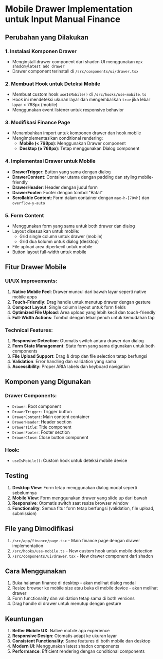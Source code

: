 # Mobile Drawer Implementation untuk Input Manual Finance

## Perubahan yang Dilakukan

### 1. Instalasi Komponen Drawer
- Menginstall drawer component dari shadcn UI menggunakan `npx shadcn@latest add drawer`
- Drawer component terinstall di `/src/components/ui/drawer.tsx`

### 2. Membuat Hook untuk Deteksi Mobile
- Membuat custom hook `useIsMobile()` di `/src/hooks/use-mobile.ts`
- Hook ini mendeteksi ukuran layar dan mengembalikan `true` jika lebar layar < 768px (mobile)
- Menggunakan event listener untuk responsive behavior

### 3. Modifikasi Finance Page
- Menambahkan import untuk komponen drawer dan hook mobile
- Mengimplementasikan conditional rendering:
  - **Mobile (< 768px)**: Menggunakan Drawer component
  - **Desktop (≥ 768px)**: Tetap menggunakan Dialog component

### 4. Implementasi Drawer untuk Mobile
- **DrawerTrigger**: Button yang sama dengan dialog
- **DrawerContent**: Container utama dengan padding dan styling mobile-friendly
- **DrawerHeader**: Header dengan judul form
- **DrawerFooter**: Footer dengan tombol "Batal" 
- **Scrollable Content**: Form dalam container dengan `max-h-[70vh]` dan `overflow-y-auto`

### 5. Form Content
- Menggunakan form yang sama untuk both drawer dan dialog
- Layout disesuaikan untuk mobile:
  - Grid single column untuk drawer (mobile)
  - Grid dua kolumn untuk dialog (desktop)
- File upload area diperkecil untuk mobile
- Button layout full-width untuk mobile

## Fitur Drawer Mobile

### UI/UX Improvements:
1. **Native Mobile Feel**: Drawer muncul dari bawah layar seperti native mobile apps
2. **Touch-Friendly**: Drag handle untuk menutup drawer dengan gesture
3. **Compact Layout**: Single column layout untuk form fields
4. **Optimized File Upload**: Area upload yang lebih kecil dan touch-friendly
5. **Full-Width Actions**: Tombol dengan lebar penuh untuk kemudahan tap

### Technical Features:
1. **Responsive Detection**: Otomatis switch antara drawer dan dialog
2. **Form State Management**: State form yang sama digunakan untuk both components
3. **File Upload Support**: Drag & drop dan file selection tetap berfungsi
4. **Validation**: Error handling dan validation yang sama
5. **Accessibility**: Proper ARIA labels dan keyboard navigation

## Komponen yang Digunakan

### Drawer Components:
- `Drawer`: Root component
- `DrawerTrigger`: Trigger button
- `DrawerContent`: Main content container
- `DrawerHeader`: Header section
- `DrawerTitle`: Title component
- `DrawerFooter`: Footer section
- `DrawerClose`: Close button component

### Hook:
- `useIsMobile()`: Custom hook untuk deteksi mobile device

## Testing

1. **Desktop View**: Form tetap menggunakan dialog modal seperti sebelumnya
2. **Mobile View**: Form menggunakan drawer yang slide up dari bawah
3. **Responsive**: Otomatis switch saat resize browser window
4. **Functionality**: Semua fitur form tetap berfungsi (validation, file upload, submission)

## File yang Dimodifikasi

1. `/src/app/finance/page.tsx` - Main finance page dengan drawer implementation
2. `/src/hooks/use-mobile.ts` - New custom hook untuk mobile detection
3. `/src/components/ui/drawer.tsx` - New drawer component dari shadcn

## Cara Menggunakan

1. Buka halaman finance di desktop - akan melihat dialog modal
2. Resize browser ke mobile size atau buka di mobile device - akan melihat drawer
3. Form functionality dan validation tetap sama di both versions
4. Drag handle di drawer untuk menutup dengan gesture

## Keuntungan

1. **Better Mobile UX**: Native mobile app experience
2. **Responsive Design**: Otomatis adapt ke ukuran layar
3. **Consistent Functionality**: Same features di both mobile dan desktop
4. **Modern UI**: Menggunakan latest shadcn components
5. **Performance**: Efficient rendering dengan conditional components
